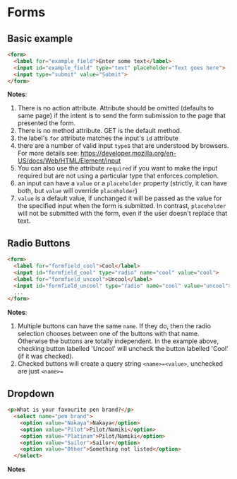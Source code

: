 Forms
=====

Basic example
-------------

```html
<form>
  <label for="example_field">Enter some text</label>
  <input id="example_field" type="text" placeholder="Text goes here">
  <input type="submit" value="Submit">
</form>
```
**Notes**:

1. There is no action attribute. Attribute should be omitted (defaults to same page) if the intent is to send the
   form submission to the page that presented the form.
2. There is no method attribute. GET is the default method.
3. the label's `for` attribute matches the input's `id` attribute
4. there are a number of valid input `type`s that are understood by browsers. For more details 
   see: <https://developer.mozilla.org/en-US/docs/Web/HTML/Element/input>
5. You can also use the attribute `required` if you want to make the input required but are not using a particular type that enforces 
   completion.
6. an input can have a `value` or a `placeholder` property (strictly, it can have both, but `value` will override `placeholder`)
7. `value` is a default value, if unchanged it will be passed as the value for the specified input when the form is submitted. In
   contrast, `placeholder` will not be submitted with the form, even if the user doesn't replace that text.
   

Radio Buttons
-------------

```html
<form>
  <label for="formfield_cool">Cool</label>
  <input id="formfield_cool" type="radio" name="cool" value="cool">
  <label for="formfield_uncool">Uncool</label>
  <input id="formfield_uncool" type="radio" name="cool" value="uncool">
  ...
</form>
```
**Notes**:

1. Multiple buttons can have the same `name`. If they do, then the radio selection chooses between one of the buttons with that name.
   Otherwise the buttons are totally independent. In the example above, checking button labelled 'Uncool' will uncheck the button labelled 
   'Cool' (if it was checked).
2. Checked buttons will create a query string `<name>=<value>`, unchecked are just `<name>=`

Dropdown
--------

```html
<p>What is your favourite pen brand?</p>
  <select name="pen brand">
    <option value="Nakaya">Nakaya</option>
    <option value="Pilot">Pilot/Namiki</option>
    <option value="Platinum">Pilot/Namiki</option>
    <option value="Sailor">Sailor</option>
    <option value="Other">Something not listed</option>
  </select>
```

**Notes**
